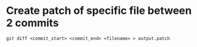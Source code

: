 # Create patch of specific file between 2 commits

```
git diff <commit_start> <commit_end> <filename> > output.patch 
```
